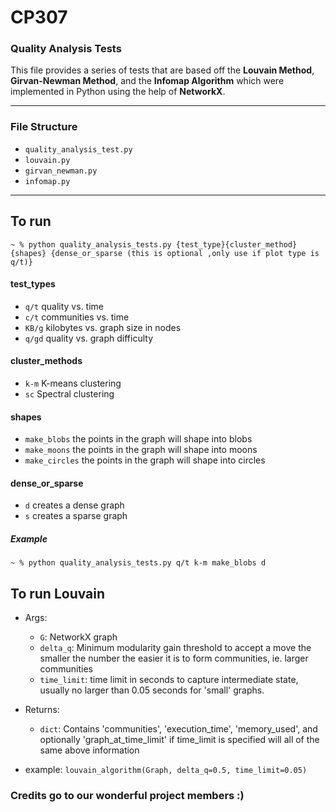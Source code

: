 # CP307

### Quality Analysis Tests

This file provides a series of tests that are based off the **Louvain Method**, **Girvan-Newman Method**, and the **Infomap Algorithm** which were implemented in Python using the help of **NetworkX**.  

---
### File Structure
- ```quality_analysis_test.py```
- ```louvain.py```
- ```girvan_newman.py```
- ```infomap.py```

---

## To run
```~ % python quality_analysis_tests.py {test_type}{cluster_method} {shapes} {dense_or_sparse (this is optional ,only use if plot type is q/t)}```
#### test_types 
- ```q/t``` quality vs. time
- ```c/t``` communities vs. time
- ```KB/g``` kilobytes vs. graph size in nodes
- ```q/gd``` quality vs. graph difficulty
#### cluster_methods
- ```k-m``` K-means clustering
- ```sc``` Spectral clustering
#### shapes
- ```make_blobs``` the points in the graph will shape into blobs
- ```make_moons``` the points in the graph will shape into moons
- ```make_circles``` the points in the graph will shape into circles
#### dense_or_sparse
- ```d``` creates a dense graph
- ```s``` creates a sparse graph
##### Example
```~ % python quality_analysis_tests.py q/t k-m make_blobs d```


## To run Louvain 
* Args:
    - ```G```: NetworkX graph
    - ```delta_q```: Minimum modularity gain threshold to accept a move the 
                     smaller the number the easier it is to form communities, 
                     ie. larger communities 
    - ```time_limit```: time limit in seconds to capture intermediate state,   
                        usually no larger than 0.05 seconds for 'small' graphs.
   
* Returns:
    - ```dict```: Contains 'communities', 'execution_time', 'memory_used', 
            and optionally 'graph_at_time_limit' if time_limit is specified will all of the same above information

* example: ```louvain_algorithm(Graph, delta_q=0.5, time_limit=0.05)```


### Credits go to our wonderful project members :)
